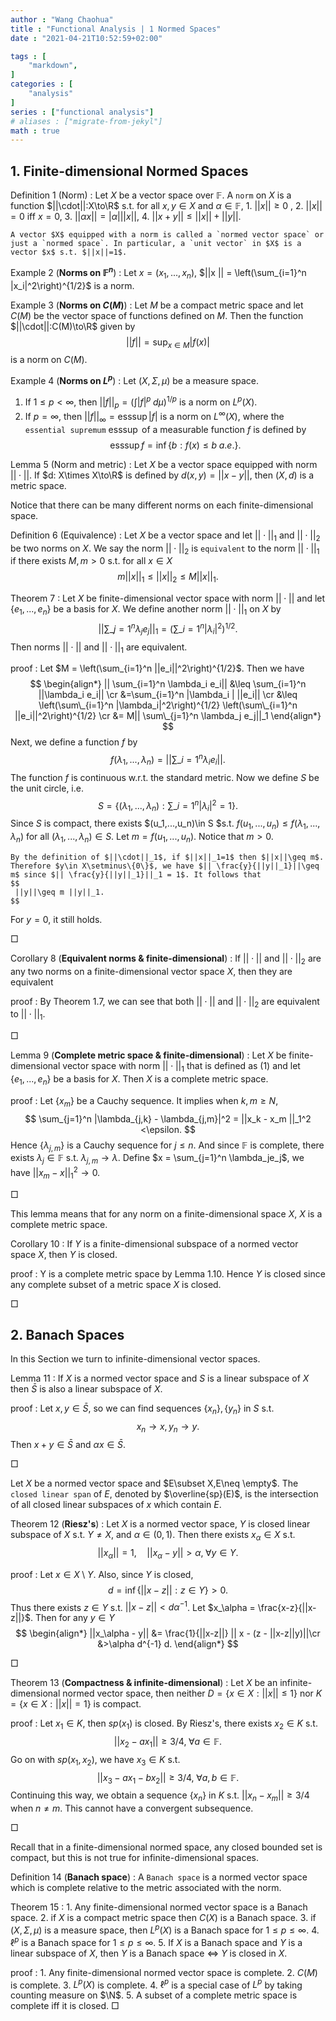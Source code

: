 ```yaml
---
author : "Wang Chaohua"
title : "Functional Analysis | 1 Normed Spaces"
date : "2021-04-21T10:52:59+02:00"

tags : [
    "markdown",
]
categories : [
    "analysis"
]
series : ["functional analysis"]
# aliases : ["migrate-from-jekyl"]
math : true
---
```




## 1. Finite-dimensional Normed Spaces

Definition 1 (Norm)
: Let $X$ be a vector space over $\mathbb{F}$. A `norm` on $X$ is a function $||\cdot||:X\to\R$ s.t. for all $x,y\in X$ and $\alpha\in\mathbb{F}$,
    1. $|| x||\geq 0$ ,
    2. $||x||=0$ iff $x=0$,
    3. $|| \alpha x|| = |\alpha| || x||$,
    4. $||x+y||\leq ||x|| + ||y||$.

    A vector $X$ equipped with a norm is called a `normed vector space` or just a `normed space`. In particular, a `unit vector` in $X$ is a vector $x$ s.t. $||x||=1$.

Example 2 (**Norms on $\mathbb{F}^n$**)
: Let $x=(x_1,...,x_n)$, $||x || = \left(\sum_{i=1}^n |x_i|^2\right)^{1/2}$ is a norm.

Example 3 (**Norms on $C(M)$**)
: Let $M$ be a compact metric space and let $C(M)$ be the vector space of functions defined on $M$. Then the function $||\cdot||:C(M)\to\R$ given by 
$$ 
 ||f|| = \sup_{x\in M} |f(x)|
$$
is a norm on $C(M)$.

Example 4 (**Norms on $L^p$**)
: Let $(X,\Sigma,\mu)$ be a measure space. 
  1. If $1\leq p <\infty$, then $||f||_p = \left(\int |f|^p \;d\mu\right)^{1/p}$ is a norm on $L^p(X)$.
  2. If $p=\infty$, then $||f||_\infty = \mathrm{ess}\sup |f|$ is a norm on $L^\infty(X)$, where the `essential supremum` $\mathrm{ess}\sup$ of a measurable function $f$ is defined by 
$$ 
 \mathrm{ess}\sup f = \inf \{b: f(x)\leq b \; a.e.\}  .
$$


Lemma 5 (Norm and metric)
: Let $X$ be a vector space equipped with norm $||\cdot||$. If $d: X\times X\to\R$ is defined by $d(x,y) = ||x-y||$, then $(X,d)$ is a metric space.

Notice that there can be many different norms on each finite-dimensional space.

Definition 6 (Equivalence)
: Let $X$ be a vector space and let $||\cdot||_1$ and $||\cdot||_2$ be two norms on $X$. We say the norm $||\cdot||_2$ is `equivalent` to the norm $||\cdot||_1$ if there exists $M,m>0$ s.t. for all $x\in X$
$$ 
m||x||_1 \leq ||x||_2 \leq M||x||_1.
$$

Theorem 7
: Let $X$ be finite-dimensional vector space with norm $||\cdot||$ and let $\{e_1,...,e_n\}$ be a basis for $X$. We define another norm $||\cdot||_1$ on $X$ by 
$$
\begin{equation}
 || \sum\_{j=1}^n \lambda_j e_j||_1 =   \left(\sum\_{i=1}^n |\lambda_i|^2\right)^{1/2}.
\end{equation}
$$
Then norms $||\cdot||$ and $||\cdot||_1$ are equivalent.

proof
: Let $M = \left(\sum_{i=1}^n ||e_i||^2\right)^{1/2}$. Then we have 
$$
 \begin{align*}
    || \sum_{i=1}^n \lambda_i e_i|| &\leq  \sum_{i=1}^n ||\lambda_i e_i|| \cr
        &=\sum_{i=1}^n |\lambda_i | ||e_i|| \cr
        &\leq \left(\sum\_{i=1}^n |\lambda_i|^2\right)^{1/2} \left(\sum\_{i=1}^n ||e_i||^2\right)^{1/2} \cr
        &= M|| \sum\_{j=1}^n \lambda_j e_j||_1
 \end{align*}
$$
Next, we define a function $f$ by 
$$ 
 f(\lambda_1,...,\lambda_n) =   || \sum\_{i=1}^n \lambda_i e_i||.
$$
The function $f$ is continuous w.r.t. the standard metric. Now we define $S$ be the unit circle, i.e. 
$$ 
 S = \{(\lambda_1,...,\lambda_n): \sum\_{i=1}^n |\lambda_i|^2 = 1\}.
$$
Since $S$ is compact, there exists $(u_1,...,u_n)\in S $s.t. $f(u_1,...,u_n)\leq f(\lambda_1,...,\lambda_n)$ for all $(\lambda_1,...,\lambda_n)\in S$. Let $m = f(u_1,...,u_n)$. Notice that $m>0$.

    By the definition of $||\cdot||_1$, if $||x||_1=1$ then $||x||\geq m$. Therefore $y\in X\setminus\{0\}$, we have $|| \frac{y}{||y||_1}||\geq m$ since $|| \frac{y}{||y||_1}||_1 = 1$. It follows that 
    $$
     ||y||\geq m ||y||_1.
    $$
For $y=0$, it still holds.

$\Box$

Corollary 8 (**Equivalent norms & finite-dimensional**)
: If $||\cdot||$ and $||\cdot||_2$ are any two norms on a finite-dimensional vector space $X$, then they are equivalent

proof
: By Theorem 1.7, we can see that both $||\cdot||$  and $||\cdot||_2$ are equivalent to $||\cdot||_1$.

$\Box$

Lemma 9 (**Complete metric space & finite-dimensional**)
: Let $X$ be finite-dimensional vector space with norm $||\cdot||_1$ that is defined as (1) and let $\{e_1,...,e_n\}$ be a basis for $X$. Then $X$ is a complete metric space.

proof
: Let $\{x_m\}$ be a Cauchy sequence. It implies when $k,m\geq N$,
$$ 
 \sum_{j=1}^n |\lambda_{j,k} - \lambda_{j,m}|^2 = ||x_k - x_m ||_1^2 <\epsilon.
$$
Hence $\{\lambda_{j,m}\}$ is a Cauchy sequence for $j\leq n$. And since $\mathbb{F}$ is complete, there exists $\lambda_j\in\mathbb{F}$ s.t. $\lambda_{j,m}\to \lambda$. Define $x = \sum_{j=1}^n \lambda_je_j$, we have $||x_m - x ||_1^2\to 0$.

$\Box$

This lemma means that for any norm on a finite-dimensional space $X$, $X$ is a complete metric space.

Corollary 10
: If $Y$ is a finite-dimensional subspace of a normed vector space $X$, then $Y$ is closed.

proof
: Y is a complete metric space by Lemma 1.10. Hence $Y$ is closed since any complete subset of a metric space $X$ is closed.

$\Box$

## 2. Banach Spaces
In this Section we turn to infinite-dimensional vector spaces.

Lemma 11
: If $X$ is a normed vector space and $S$ is a linear subspace of $X$ then $\bar{S}$ is also a linear subspace of $X$.

proof
: Let $x,y \in\bar{S}$, so we can find sequences $\{x_n\},\{y_n\}$ in $S$ s.t. 
$$ 
 x_n\to x, y_n\to y.
$$
Then $x+y\in\bar{S}$ and $\alpha x \in\bar{S}$.

$\Box$

Let $X$ be a normed vector space and $E\subset X,E\neq \empty$. The `closed linear span` of $E$, denoted by $\overline{sp}(E)$, is the intersection of all closed linear subspaces of $x$ which contain $E$.


Theorem 12 (**Riesz's**) <span id = "c1_Riesz">
: Let $X$ is a normed vector space, $Y$ is closed linear subspace of $X$ s.t. $Y\neq X$, and $\alpha\in(0,1)$. Then there exists $x_\alpha\in X$ s.t. 
$$ 
 ||x_\alpha|| = 1, \quad ||x_\alpha - y||>\alpha, \;\forall y\in Y.
$$

proof
: Let $x\in X\setminus Y$. Also, since $Y$ is closed, 
$$ 
 d = \inf\{||x-z||: z\in Y\}  >0.
$$
Thus there exists $z\in Y$ s.t. $||x-z||< d \alpha^{-1}$. Let $x_\alpha = \frac{x-z}{||x-z||}$. Then for any $y\in Y$
$$
 \begin{align*}
 ||x_\alpha - y|| &= \frac{1}{||x-z||} || x - (z - ||x-z||y)||\cr
    &>\alpha d^{-1} d.
 \end{align*}
$$

$\Box$

Theorem 13 (**Compactness & infinite-dimensional**)
: Let $X$ be an infinite-dimensional normed vector space, then neither $D =\{x\in X: ||x||\leq 1\}$ nor $K =\{x\in X: ||x||= 1\}$ is compact.

proof
: Let $x_1\in K$, then $sp(x_1)$ is closed. By Riesz's, there exists $x_2\in K$ s.t. 
$$ 
 || x_2 - a x_1|| \geq 3/4, \;\forall a\in\mathbb{F}.
$$
Go on with $sp(x_1,x_2)$, we have $x_3\in K$ s.t. 
$$ 
 || x_3 - a x_1 - b x_2||\geq 3/4,\; \forall a,b\in\mathbb{F}.
$$
Continuing this way, we obtain a sequence $\{x_n\}$ in $K$ s.t. $||x_n - x_m||\geq 3/4$ when $n\neq m$. This cannot have a convergent subsequence.

$\Box$

Recall that in a finite-dimensional normed space, any closed bounded set is compact, but this is not true for infinite-dimensional spaces.


Definition 14 (**Banach space**)
: A `Banach space` is a normed vector space which is complete relative to the metric associated with the norm.

Theorem 15
: 1. Any finite-dimensional normed vector space is a Banach space.
    2. if $X$ is a compact metric space then $C(X)$ is a Banach space.
    3. if $(X,\Sigma,\mu)$ is a measure space, then $L^p(X)$ is a Banach space for $1\leq p\leq \infty$.
    4. $\ell^p$ is a Banach space for $1\leq p\leq \infty$.
    5. If $X$ is a Banach space and $Y$ is a linear subspace of $X$, then $Y$ is a Banach space $\Leftrightarrow$ $Y$ is closed in $X$.


proof
: 1. Any finite-dimensional normed vector space is complete.
    2. $C(M)$ is complete.
    3. $L^p(X)$ is complete.
    4. $\ell^p$ is a special case of $L^p$ by taking counting measure on $\N$.
    5. A subset of a complete metric space is complete iff it is closed.
$\Box$